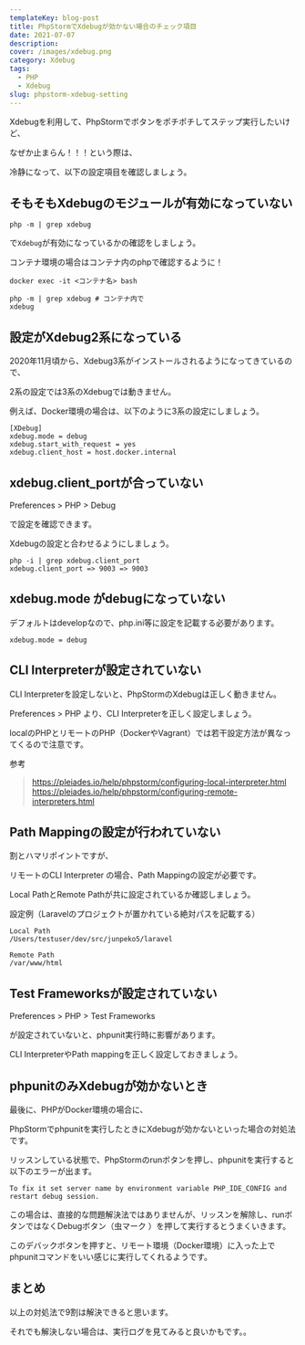 ```yaml
---
templateKey: blog-post
title: PhpStormでXdebugが効かない場合のチェック項目
date: 2021-07-07
description: 
cover: /images/xdebug.png
category: Xdebug
tags:
  - PHP
  - Xdebug
slug: phpstorm-xdebug-setting
---
```


Xdebugを利用して、PhpStormでボタンをポチポチしてステップ実行したいけど、

なぜか止まらん！！！という際は、

冷静になって、以下の設定項目を確認しましょう。

## そもそもXdebugのモジュールが有効になっていない

```shell
php -m | grep xdebug
```

で`Xdebug`が有効になっているかの確認をしましょう。

コンテナ環境の場合はコンテナ内のphpで確認するように！

```shell
docker exec -it <コンテナ名> bash

php -m | grep xdebug # コンテナ内で
xdebug
```

## 設定がXdebug2系になっている

2020年11月頃から、Xdebug3系がインストールされるようになってきているので、

2系の設定では3系のXdebugでは動きません。

例えば、Docker環境の場合は、以下のように3系の設定にしましょう。

```shell
[XDebug]
xdebug.mode = debug
xdebug.start_with_request = yes
xdebug.client_host = host.docker.internal
```

## xdebug.client_portが合っていない

Preferences > PHP > Debug

で設定を確認できます。

Xdebugの設定と合わせるようにしましょう。

```shell
php -i | grep xdebug.client_port
xdebug.client_port => 9003 => 9003
```

## xdebug.mode がdebugになっていない

デフォルトはdevelopなので、php.ini等に設定を記載する必要があります。

```
xdebug.mode = debug
```

## CLI Interpreterが設定されていない

CLI Interpreterを設定しないと、PhpStormのXdebugは正しく動きません。

Preferences > PHP より、CLI Interpreterを正しく設定しましょう。

localのPHPとリモートのPHP（DockerやVagrant）では若干設定方法が異なってくるので注意です。

参考
> <https://pleiades.io/help/phpstorm/configuring-local-interpreter.html>
> <https://pleiades.io/help/phpstorm/configuring-remote-interpreters.html>

## Path Mappingの設定が行われていない

割とハマリポイントですが、

リモートのCLI Interpreter の場合、Path Mappingの設定が必要です。

Local PathとRemote Pathが共に設定されているか確認しましょう。

設定例（Laravelのプロジェクトが置かれている絶対パスを記載する）
```
Local Path
/Users/testuser/dev/src/junpeko5/laravel

Remote Path
/var/www/html
```

## Test Frameworksが設定されていない

Preferences > PHP > Test Frameworks

が設定されていないと、phpunit実行時に影響があります。

CLI InterpreterやPath mappingを正しく設定しておきましょう。

## phpunitのみXdebugが効かないとき

最後に、PHPがDocker環境の場合に、

PhpStormでphpunitを実行したときにXdebugが効かないといった場合の対処法です。

リッスンしている状態で、PhpStormのrunボタンを押し、phpunitを実行すると以下のエラーが出ます。

`To fix it set server name by environment variable PHP_IDE_CONFIG and restart debug session.`

この場合は、直接的な問題解決法ではありませんが、リッスンを解除し、runボタンではなくDebugボタン（虫マーク
）を押して実行するとうまくいきます。

このデバックボタンを押すと、リモート環境（Docker環境）に入った上でphpunitコマンドをいい感じに実行してくれるようです。

## まとめ

以上の対処法で9割は解決できると思います。

それでも解決しない場合は、実行ログを見てみると良いかもです。。
